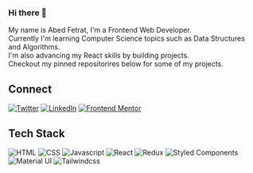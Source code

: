 ### Hi there 👋
My name is Abed Fetrat, I'm a Frontend Web Developer. <br />
Currently I'm learning Computer Science topics such as Data Structures and Algorithms. <br />
I'm also advancing my React skills by building projects. <br />
Checkout my pinned repositorires below for some of my projects. 

## Connect
[![Twitter](https://img.shields.io/badge/Twitter-1DA1F2?style=for-the-badge&logo=twitter&logoColor=white)](https://twitter.com/abedfetrat/)
[![LinkedIn](https://img.shields.io/badge/LinkedIn-0077B5?style=for-the-badge&logo=linkedin&logoColor=white)](https://linkedin.com/in/abedfetrat/)
[![Frontend Mentor](https://img.shields.io/badge/FrontendMentor-fafafa?style=for-the-badge&logo=frontendmentor&logoColor=3e54a3)](https://frontendmentor.io/profile/abedfetrat/)
 
## Tech Stack
![HTML](https://img.shields.io/badge/HTML5-E34F26?style=for-the-badge&logo=html5&logoColor=white)
![CSS](https://img.shields.io/badge/CSS3-1572B6?style=for-the-badge&logo=css3&logoColor=white)
![Javascript](https://img.shields.io/badge/JavaScript-323330?style=for-the-badge&logo=javascript&logoColor=F7DF1E)
![React](https://img.shields.io/badge/React-20232A?style=for-the-badge&logo=react&logoColor=61DAFB)
![Redux](https://img.shields.io/badge/Redux-593D88?style=for-the-badge&logo=redux&logoColor=white)
![Styled Components](https://img.shields.io/badge/styled--components-DB7093?style=for-the-badge&logo=styled-components&logoColor=white)
![Material UI](https://img.shields.io/badge/Material%20UI-007FFF?style=for-the-badge&logo=mui&logoColor=white)
![Tailwindcss](https://img.shields.io/badge/Tailwind_CSS-38B2AC?style=for-the-badge&logo=tailwind-css&logoColor=white)
